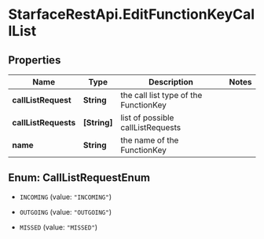 # StarfaceRestApi.EditFunctionKeyCallList

## Properties
Name | Type | Description | Notes
------------ | ------------- | ------------- | -------------
**callListRequest** | **String** | the call list type of the FunctionKey | 
**callListRequests** | **[String]** | list of possible callListRequests | 
**name** | **String** | the name of the FunctionKey | 


<a name="CallListRequestEnum"></a>
## Enum: CallListRequestEnum


* `INCOMING` (value: `"INCOMING"`)

* `OUTGOING` (value: `"OUTGOING"`)

* `MISSED` (value: `"MISSED"`)




